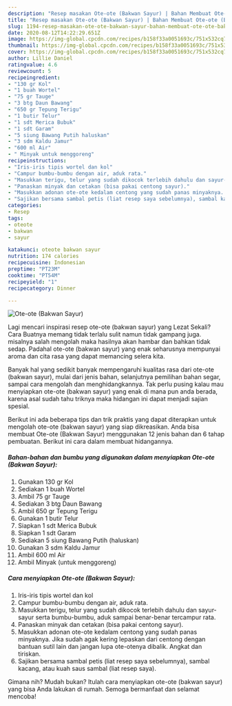 ```yaml
---
description: "Resep masakan Ote-ote (Bakwan Sayur) | Bahan Membuat Ote-ote (Bakwan Sayur) Yang Paling Enak"
title: "Resep masakan Ote-ote (Bakwan Sayur) | Bahan Membuat Ote-ote (Bakwan Sayur) Yang Paling Enak"
slug: 1194-resep-masakan-ote-ote-bakwan-sayur-bahan-membuat-ote-ote-bakwan-sayur-yang-paling-enak
date: 2020-08-12T14:22:29.651Z
image: https://img-global.cpcdn.com/recipes/b158f33a0051693c/751x532cq70/ote-ote-bakwan-sayur-foto-resep-utama.jpg
thumbnail: https://img-global.cpcdn.com/recipes/b158f33a0051693c/751x532cq70/ote-ote-bakwan-sayur-foto-resep-utama.jpg
cover: https://img-global.cpcdn.com/recipes/b158f33a0051693c/751x532cq70/ote-ote-bakwan-sayur-foto-resep-utama.jpg
author: Lillie Daniel
ratingvalue: 4.6
reviewcount: 5
recipeingredient:
- "130 gr Kol"
- "1 buah Wortel"
- "75 gr Tauge"
- "3 btg Daun Bawang"
- "650 gr Tepung Terigu"
- "1 butir Telur"
- "1 sdt Merica Bubuk"
- "1 sdt Garam"
- "5 siung Bawang Putih haluskan"
- "3 sdm Kaldu Jamur"
- "600 ml Air"
- " Minyak untuk menggoreng"
recipeinstructions:
- "Iris-iris tipis wortel dan kol"
- "Campur bumbu-bumbu dengan air, aduk rata."
- "Masukkan terigu, telur yang sudah dikocok terlebih dahulu dan sayur-sayur serta bumbu-bumbu, aduk sampai benar-benar tercampur rata."
- "Panaskan minyak dan cetakan (bisa pakai centong sayur)."
- "Masukkan adonan ote-ote kedalam centong yang sudah panas minyaknya. Jika sudah agak kering lepaskan dari centong dengan bantuan sutil lain dan jangan lupa ote-otenya dibalik. Angkat dan tiriskan."
- "Sajikan bersama sambal petis (liat resep saya sebelumnya), sambal kacang, atau kuah saus sambal (liat resep saya)."
categories:
- Resep
tags:
- oteote
- bakwan
- sayur

katakunci: oteote bakwan sayur 
nutrition: 174 calories
recipecuisine: Indonesian
preptime: "PT23M"
cooktime: "PT54M"
recipeyield: "1"
recipecategory: Dinner

---
```



![Ote-ote (Bakwan Sayur)](https://img-global.cpcdn.com/recipes/b158f33a0051693c/751x532cq70/ote-ote-bakwan-sayur-foto-resep-utama.jpg)

Lagi mencari inspirasi resep ote-ote (bakwan sayur) yang Lezat Sekali? Cara Buatnya memang tidak terlalu sulit namun tidak gampang juga. misalnya salah mengolah maka hasilnya akan hambar dan bahkan tidak sedap. Padahal ote-ote (bakwan sayur) yang enak seharusnya mempunyai aroma dan cita rasa yang dapat memancing selera kita.

Banyak hal yang sedikit banyak mempengaruhi kualitas rasa dari ote-ote (bakwan sayur), mulai dari jenis bahan, selanjutnya pemilihan bahan segar, sampai cara mengolah dan menghidangkannya. Tak perlu pusing kalau mau menyiapkan ote-ote (bakwan sayur) yang enak di mana pun anda berada, karena asal sudah tahu triknya maka hidangan ini dapat menjadi sajian spesial.




Berikut ini ada beberapa tips dan trik praktis yang dapat diterapkan untuk mengolah ote-ote (bakwan sayur) yang siap dikreasikan. Anda bisa membuat Ote-ote (Bakwan Sayur) menggunakan 12 jenis bahan dan 6 tahap pembuatan. Berikut ini cara dalam membuat hidangannya.

<!--inarticleads1-->

##### Bahan-bahan dan bumbu yang digunakan dalam menyiapkan Ote-ote (Bakwan Sayur):

1. Gunakan 130 gr Kol
1. Sediakan 1 buah Wortel
1. Ambil 75 gr Tauge
1. Sediakan 3 btg Daun Bawang
1. Ambil 650 gr Tepung Terigu
1. Gunakan 1 butir Telur
1. Siapkan 1 sdt Merica Bubuk
1. Siapkan 1 sdt Garam
1. Sediakan 5 siung Bawang Putih (haluskan)
1. Gunakan 3 sdm Kaldu Jamur
1. Ambil 600 ml Air
1. Ambil  Minyak (untuk menggoreng)




<!--inarticleads2-->

##### Cara menyiapkan Ote-ote (Bakwan Sayur):

1. Iris-iris tipis wortel dan kol
1. Campur bumbu-bumbu dengan air, aduk rata.
1. Masukkan terigu, telur yang sudah dikocok terlebih dahulu dan sayur-sayur serta bumbu-bumbu, aduk sampai benar-benar tercampur rata.
1. Panaskan minyak dan cetakan (bisa pakai centong sayur).
1. Masukkan adonan ote-ote kedalam centong yang sudah panas minyaknya. Jika sudah agak kering lepaskan dari centong dengan bantuan sutil lain dan jangan lupa ote-otenya dibalik. Angkat dan tiriskan.
1. Sajikan bersama sambal petis (liat resep saya sebelumnya), sambal kacang, atau kuah saus sambal (liat resep saya).




Gimana nih? Mudah bukan? Itulah cara menyiapkan ote-ote (bakwan sayur) yang bisa Anda lakukan di rumah. Semoga bermanfaat dan selamat mencoba!
